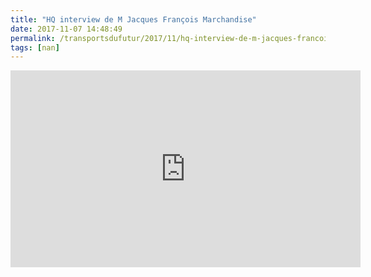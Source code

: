 ```yaml
---
title: "HQ interview de M Jacques François Marchandise"
date: 2017-11-07 14:48:49
permalink: /transportsdufutur/2017/11/hq-interview-de-m-jacques-francois-marchandise.html
tags: [nan]
---
```


<iframe width="560" height="315" src="https://www.youtube.com/embed/-D2VPsXzGhw" frameborder="0" allowfullscreen></iframe>
